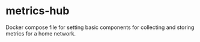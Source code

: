 # metrics-hub
Docker compose file for setting basic components for collecting and storing metrics for a home network.
